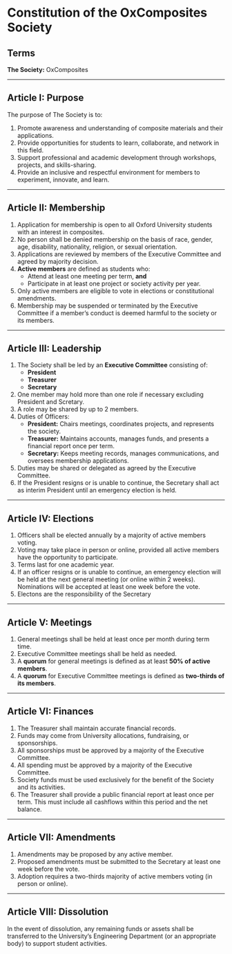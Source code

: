 # Constitution of the OxComposites Society

## Terms
**The Society:** OxComposites  

---

## Article I: Purpose
The purpose of The Society is to:  
1. Promote awareness and understanding of composite materials and their applications.  
2. Provide opportunities for students to learn, collaborate, and network in this field.  
3. Support professional and academic development through workshops, projects, and skills-sharing.  
4. Provide an inclusive and respectful environment for members to experiment, innovate, and learn.  

---

## Article II: Membership
1. Application for membership is open to all Oxford University students with an interest in composites.  
2. No person shall be denied membership on the basis of race, gender, age, disability, nationality, religion, or sexual orientation.  
3. Applications are reviewed by members of the Executive Committee and agreed by majority decision.  
4. **Active members** are defined as students who:  
   - Attend at least one meeting per term, **and**  
   - Participate in at least one project or society activity per year.  
5. Only active members are eligible to vote in elections or constitutional amendments.  
6. Membership may be suspended or terminated by the Executive Committee if a member’s conduct is deemed harmful to the society or its members.  

---

## Article III: Leadership
1. The Society shall be led by an **Executive Committee** consisting of:  
   - **President**  
   - **Treasurer**  
   - **Secretary**  
2. One member may hold more than one role if necessary excluding President and Scretary.  
3. A role may be shared by up to 2 members.  
4. Duties of Officers:  
   - **President:** Chairs meetings, coordinates projects, and represents the society.  
   - **Treasurer:** Maintains accounts, manages funds, and presents a financial report once per term.  
   - **Secretary:** Keeps meeting records, manages communications, and oversees membership applications.  
5. Duties may be shared or delegated as agreed by the Executive Committee.  
6. If the President resigns or is unable to continue, the Secretary shall act as interim President until an emergency election is held.  

---

## Article IV: Elections
1. Officers shall be elected annually by a majority of active members voting. 
2. Voting may take place in person or online, provided all active members have the opportunity to participate.  
3. Terms last for one academic year.  
4. If an officer resigns or is unable to continue, an emergency election will be held at the next general meeting (or online within 2 weeks). Nominations will be accepted at least one week before the vote.  
5. Electons are the responsibility of the Secretary

---

## Article V: Meetings
1. General meetings shall be held at least once per month during term time.  
2. Executive Committee meetings shall be held as needed.  
3. A **quorum** for general meetings is defined as at least **50% of active members**.  
4. A **quorum** for Executive Committee meetings is defined as **two-thirds of its members**.  

---

## Article VI: Finances
1. The Treasurer shall maintain accurate financial records.  
2. Funds may come from University allocations, fundraising, or sponsorships.  
3. All sponsorships must be approved by a majority of the Executive Committee.  
4. All spending must be approved by a majority of the Executive Committee.  
5. Society funds must be used exclusively for the benefit of the Society and its activities.  
6. The Treasurer shall provide a public financial report at least once per term. This must include all cashflows within this period and the net balance.

---

## Article VII: Amendments
1. Amendments may be proposed by any active member.  
2. Proposed amendments must be submitted to the Secretary at least one week before the vote.  
3. Adoption requires a two-thirds majority of active members voting (in person or online).  

---

## Article VIII: Dissolution
In the event of dissolution, any remaining funds or assets shall be transferred to the University’s Engineering Department (or an appropriate body) to support student activities.  
